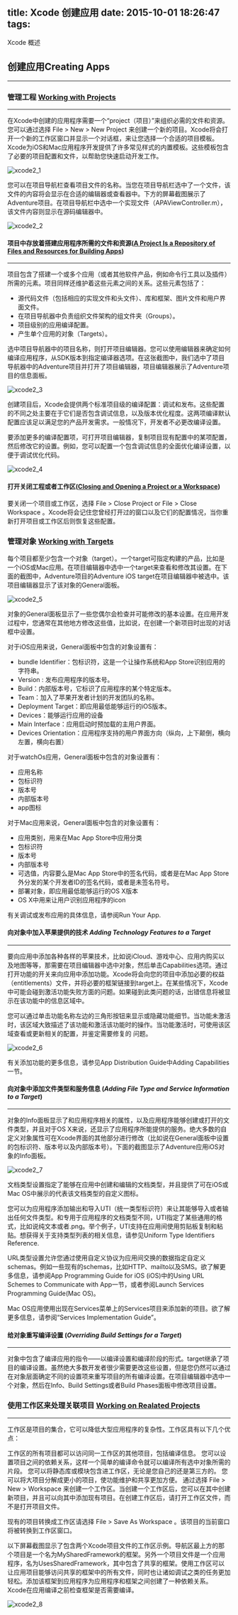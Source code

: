 title: Xcode 创建应用
date: 2015-10-01 18:26:47
tags:
---
Xcode 概述 
<!--more-->

## 创建应用Creating Apps
***

### 管理工程 [Working with Projects](https://developer.apple.com/library/mac/documentation/ToolsLanguages/Conceptual/Xcode_Overview/CreatingProjects.html#//apple_ref/doc/uid/TP40010215-CH31-SW1)
***
在Xcode中创建的应用程序需要一个“project（项目）”来组织必需的文件和资源。您可以通过选择 File > New > New Project 来创建一个新的项目。Xcode将会打开一个新的工作区窗口并显示一个对话框，来让您选择一个合适的项目模板。Xcode为iOS和Mac应用程序开发提供了许多常见样式的内置模板。这些模板包含了必要的项目配置和文件，以帮助您快速启动开发工作。

![xcode2_1](/images/xcode2_1.png)

您可以在项目导航栏查看项目文件的名称。当您在项目导航栏选中了一个文件，该文件的内容将会显示在合适的编辑器或查看器中。下方的屏幕截图展示了Adventure项目。在项目导航栏中选中一个实现文件（APAViewController.m），该文件内容则显示在源码编辑器中。

![xcode2_2](/images/xcode2_2.png)


#### 项目中存放着搭建应用程序所需的文件和资源([A Project Is a Repository of Files and Resources for Building Apps](https://developer.apple.com/library/mac/documentation/ToolsLanguages/Conceptual/Xcode_Overview/CreatingProjects.html#//apple_ref/doc/uid/TP40010215-CH31-SW1))
***
项目包含了搭建一个或多个应用（或者其他软件产品，例如命令行工具以及插件）所需的元素。项目同样还维护着这些元素之间的关系。这些元素包括了：

* 源代码文件（包括相应的实现文件和头文件）、库和框架、图片文件和用户界面文件。
* 在项目导航器中负责组织文件架构的组文件夹（Groups）。
* 项目级别的应用编译配置。
* 产生单个应用的对象（Targets）。

选中项目导航器中的项目名称，则打开项目编辑器。您可以使用编辑器来确定如何编译应用程序，从SDK版本到指定编译器选项。在这张截图中，我们选中了项目导航器中的Adventure项目并打开了项目编辑器，项目编辑器展示了Adventure项目的信息面板。

![xcode2_3](/images/xcode2_3.png)

创建项目后，Xcode会提供两个标准项目级的编译配置：调试和发布。这些配置的不同之处主要在于它们是否包含调试信息，以及版本优化程度。这两项编译默认配置应该足以满足您的产品开发需求。一般情况下，开发者不必更改编译设置。

要添加更多的编译配置项，可打开项目编辑器，复制项目现有配置中的某项配置，然后修改它的设置。例如，您可以配置一个包含调试信息的全面优化编译设置，以便于调试优化代码。

![xcode2_4](/images/xcode2_4.png)

#### 打开关闭工程或者工作区([Closing and Opening a Project or a Workspace](https://developer.apple.com/library/mac/documentation/ToolsLanguages/Conceptual/Xcode_Overview/CreatingProjects.html#//apple_ref/doc/uid/TP40010215-CH31-SW1))

要关闭一个项目或工作区，选择 File > Close Project or File > Close Workspace 。Xcode将会记住您曾经打开过的窗口以及它们的配置情况，当你重新打开项目或工作区后则恢复这些配置。

### 管理对象 [Working with Targets](https://developer.apple.com/library/mac/documentation/ToolsLanguages/Conceptual/Xcode_Overview/WorkingwithTargets.html#//apple_ref/doc/uid/TP40010215-CH32-SW1)

每个项目都至少包含一个对象（target）。一个target可指定构建的产品，比如是一个iOS或Mac应用。在项目编辑器中选中一个target来查看和修改其设置。在下面的截图中，Adventure项目的Adventure iOS target在项目编辑器中被选中。该项目编辑器显示了该对象的General面板。

![xcode2_5](/images/xcode2_5.png)

对象的General面板显示了一些您偶尔会检查并可能修改的基本设置。在应用开发过程中，您通常在其他地方修改这些值，比如说，在创建一个新项目时出现的对话框中设置。

对于iOS应用来说，General面板中包含的对象设置有：

* bundle Identifier：包标识符，这是一个让操作系统和App Store识别应用的字符串。
* Version : 发布应用程序的版本号。
* Build：内部版本号，它标识了应用程序的某个特定版本。
* Team：加入了苹果开发者计划的开发团队的名称。
* Deployment Target：即应用最低能够运行的iOS版本。
* Devices：能够运行应用的设备
* Main Interface：应用启动时预加载的主用户界面。
* Devices Orientation：应用程序支持的用户界面方向（纵向，上下颠倒，横向左置，横向右置）

对于watchOs应用，General面板中包含的对象设置有：

* 应用名称
* 包标识符
* 版本号
* 内部版本号
* app图标


对于Mac应用来说，General面板中包含的对象设置有：

* 应用类别，用来在Mac App Store中应用分类
* 包标识符
* 版本号
* 内部版本号
* 可选值，内容要么是Mac App Store中的签名代码，或者是在Mac App Store外分发的某个开发者ID的签名代码，或者是未签名符号。
* 部署对象，即应用最低能够运行的OS X版本
* OS X中用来让用户识别应用程序的icon

有关调试或发布应用的具体信息，请参阅Run Your App.

#### 向对象中加入苹果提供的技术 *Adding Technology Features to a Target*
***
要向应用中添加各种各样的苹果技术，比如说iCloud、游戏中心、应用内购买以及地图等等，那需要在项目编辑器中选中对象，然后单击Capabilities选项。通过打开功能的开关来向应用中添加功能。Xcode将会向您的项目中添加必要的权益（entitlements）文件，并将必要的框架链接到target上。在某些情况下，Xcode中可能会碰到激活功能失败方面的问题。如果碰到此类问题的话，出错信息将被显示在该功能中的信息区域中。

您可以通过单击功能名称左边的三角形按钮来显示或隐藏功能细节。当功能未激活时，该区域大致描述了该功能和激活该功能时的操作。当功能激活时，可使用该区域查看或更新相关的配置，并鉴定需要修复的
问题。

![xcode2_6](/images/xcode2_6.png)

有关添加功能的更多信息，请参见App Distribution Guide中Adding Capabilities一节。

#### 向对象中添加文件类型和服务信息  (*Adding File Type and Service Information to a Target*)
***
对象的Info面板显示了和应用程序相关的属性，以及应用程序能够创建或打开的文件类型，并且对于OS X来说，还显示了应用程序所能提供的服务。绝大多数的自定义对象属性可在Xcode界面的其他部分进行修改（比如说在General面板中设置的包标识符、版本号以及内部版本号）。下面的截图显示了Adventure应用iOS对象的Info面板。

![xcode2_7](/images/xcode2_7.png)

文档类型设置指定了能够在应用中创建和编辑的文档类型，并且提供了可在iOS或Mac OS中展示的代表该文档类型的自定义图标。

您可以为应用程序添加输出和导入UTI（统一类型标识符）来让其能够导入或者输出任何文件类型。和专用于应用程序的文档类型不同，UTI指定了某些通用的格式，比如说纯文本或者.png。举个例子，UTI支持在应用间使用剪贴板复制和粘贴。想获得关于支持类型列表的相关信息，请参见Uniform Type Identifiers Reference.

URL类型设置允许您通过使用自定义协议为应用间交换的数据指定自定义schemas。例如一些现有的schemas，比如HTTP、mailto以及SMS。欲了解更多信息，请参阅App Programming Guide for iOS (iOS)中的Using URL Schemes to Communicate with App一节，或者参阅Launch Services Programming Guide(Mac OS)。

Mac OS应用使用出现在Services菜单上的Services项目来添加新的项目。欲了解更多信息，请参阅“Services Implementation Guide”。

#### 给对象重写编译设置 (*Overriding Build Settings for a Target*)
***
对象中包含了编译应用的指令——以编译设置和编译阶段的形式。target继承了项目的编译设置。虽然绝大多数开发者很少需要更改这些设置，但是您仍然可以通过在对象层面确定不同的设置项来重写项目的所有编译设置。在项目编辑器中选中一个对象，然后在Info、Build Settings或者Build Phases面板中修改项目设置。



### 使用工作区来处理关联项目 [Working on Realated Projects](https://developer.apple.com/library/mac/documentation/ToolsLanguages/Conceptual/Xcode_Overview/WorkingonRelatedProjects.html#//apple_ref/doc/uid/TP40010215-CH33-SW1)
***
工作区是项目的集合，它可以降低大型应用程序的复杂性。工作区具有以下几个优点：

工作区的所有项目都可以访问同一工作区的其他项目，包括编译信息。
您可以设置项目之间的依赖关系，这样一个简单的编译命令就可以编译所有选中对象所需的片段。
您可以将静态库或模块包含进工作区，无论是您自己的还是第三方的。
您可以将大项目分解成更小的项目，使功能维护和共享更加方便。
通过选择 File > New > Workspace 来创建一个工作区。当创建一个工作区后，您可以在其中创建新项目，并且可以向其中添加现有项目。在创建工作区后，请打开工作区文件，而不是打开项目文件。

现有的项目转换成工作区请选择 File > Save As Workspace 。该项目的当前窗口将被转换到工作区窗口。

以下屏幕截图显示了包含两个Xcode项目文件的工作区示例。导航区最上方的那个项目是一个名为MySharedFramework的框架。另外一个项目文件是一个应用程序，名为UsesSharedFramework，其中包含了共享的框架。使用工作区可以让应用项目能够访问共享的框架中的所有文件，同时也让诸如调试之类的任务更加轻松。添加该框架到应用程序为应用程序和框架之间创建了一种依赖关系。Xcode在应用编译之前检查框架是否需要编译。

![xcode2_8](/images/xcode2_8.png)


